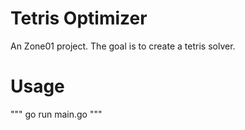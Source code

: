 # Tetris Optimizer

An Zone01 project.
The goal is to create a tetris solver.

# Usage
"""
go run main.go
"""
